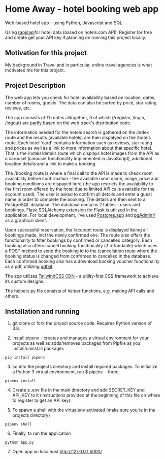 # Home Away - hotel booking web app

Web-based hotel app - using Python, Javascript and SQL

Using [rapidapi](https://rapidapi.com/apidojo/api/hotels4)for hotel data (based on hotels.com API). Register for free and create get your API key if planning on running this project locally.

## Motivation for this project

My background in Travel and in particular, online travel agencies is what motivated me for this project.

## Project Description 

The web app lets you check for hotel availability based on location, dates, number of rooms, guests. The data can also be sorted by price, star rating, reviews, etc. 

The app consists of 11 routes alltogether,  3 of which (/register, /login, /logout) are partly based on the web track's distribution code.

The information needed for the hotels search is gathered on the /index route and the results (available hotels) are then dispalyed on the /hotels route. Each hotel 'card' contains information such as reviews, star rating and prices as well as a link to more information about that specific hotel.
That is the  /hotels/details route which displays hotel images from the API as a carousel (carousel functionality implemented in JavaScript), additional location details and a link to make a booking. 

The /booking route is where a final call to the API is made to check room availability before confirmation - the available room name, image, price and booking conditions are dispayed here (the app restricts the availability to the first room offered by the hotel due to limited API calls available for the account used). The user is asked to confirm all details and enter a guest name in order to complete the booking. The details are then sent to a PostgreSQL database. The database contains 2 tables - users and bookings. Flask-SQLAlchemy extension for Flask is utilized in the application. For local development, I've used [Postgres.app](https://postgresapp.com/) and [pgAdmin4](https://www.pgadmin.org/) as a graphical client.

Upon successful reservation, the /account route is displayed listing all bookings made, incl the newly confirmed one. The route also offers the functionality to filter bookings by confirmed or cancelled category. Each booking also offers cancel booking functionality (if refundable) which uses a POST method to send the booking id to the /cancellation route where the booking status is changed from confirmed to cancelled in the database.
Each confirmed booking also has a download booking voucher functionality as a pdf, utilizing [pdfkit](https://pypi.org/project/pdfkit/). 

The app utilizes [TailwindCSS CDN](https://tailwindcss.com/) - a utility-first CSS framework to achieve its custom designs.

The helpers.py file consists of helper functions, e.g. making API calls and others.

## Installation and running

1. git clone or fork the project source code. Requires Python version of 3.8.

2. install pipenv - creates and manages a virtual environment for your projects as well as adds/removes packages from Pipfile as you install/uninstall packages

```
pip install pipenv
```

3. cd into the projects directory and install required packages. To initialize a Python 3 virtual environment, run $ pipenv --three.


```
pipenv install
```

4. Create a .env file in the main directory and add SECRET_KEY and API_KEY to it (instructions provided at the beginning of this file on where to register to get an API key).

5. To spawn a shell with the virtualenv activated (make sure you're in the projects directory)

```
pipenv shell
```

6. Finally, to run the application 

```
python app.py
```

7. Open app on localhost http://127.0.0.1:5000/
